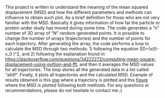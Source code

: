 This project is written to understand the meaning of the mean squared displacement (MSD) and how the different parameters and methods can influence to obtain such plot.
As a brief definition for those who are not very familiar with the MSD. Basically it gives information of how far the particle or protein under study has moved during some time.
The code generates a “n” number of 3D array of “N” random-generated points. It is possible to change the number of arrays (trajectories) and the number of points for each trajectory.
After generating the array, the code performs a loop to calculate the MSD through two methods: 1) following the equation SD=(x(t)-x_0 )^2, and 2) following the explanation found in: https://stackoverflow.com/questions/34222272/computing-mean-square-displacement-using-python-and-fft, and then it averages the MSD values for all trajectories.
The loop stores all the generated data in a list called “alldf”. Finally, it plots all trajectories and the calculated MSD.
Example of results obtained is this [one](https://github.com/agmarin87/agmarin-PythonProjects/blob/master/MSD%20project/Trajectory%20example.png) where a trajectory is plotted and this [figure](https://github.com/agmarin87/agmarin-PythonProjects/blob/master/MSD%20project/MSD%20calculation%20example.png) where the MSD is plotted following both methods.
For any questions or recommendations, please do not hesitate to contact me ;)
